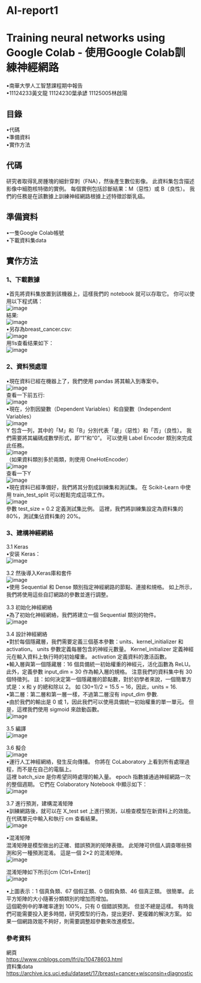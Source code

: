 # AI-report1

# Training neural networks using Google Colab - 使用Google Colab訓練神經網路
•南華大學人工智慧課程期中報告   
•11124233黃文龍 11124230葉承諺 11125005林啟陽

## 目錄   
•代碼  
•準備資料   
•實作方法   

## 代碼
研究者取得乳房腫塊的細針穿刺（FNA），然後產生數位影像。 此資料集包含描述影像中細胞核特徵的實例。 每個實例包括診斷結果：M（惡性）或 B（良性）。 我們的任務是在該數據上訓練神經網路根據上述特徵診斷乳癌。

## 準備資料   
•一隻Google Colab帳號   
•下載資料集data

## 實作方法   
### 1、下載數據   
•首先將資料集放置到該機器上，這樣我們的 notebook 就可以存取它。 你可以使用以下程式碼：  
![image](https://raw.githubusercontent.com/Lanco332/AI-report1/main/png/1-1.png)  
結果:  
![image](https://raw.githubusercontent.com/Lanco332/AI-report1/main/png/1-2.png)  
•另存為breast_cancer.csv:  
![image](https://raw.githubusercontent.com/Lanco332/AI-report1/main/png/1-3.png)  
用!ls查看结果如下：  
![image](https://raw.githubusercontent.com/Lanco332/AI-report1/main/png/1-4.png) 

### 2、資料預處理  
•現在資料已經在機器上了，我們使用 pandas 將其輸入到專案中。  
![image](https://raw.githubusercontent.com/Lanco332/AI-report1/main/png/2-1.png)   
查看一下前五行:  
![image](https://raw.githubusercontent.com/Lanco332/AI-report1/main/png/2-2.png)  
•現在，分割因變數（Dependent Variables）和自變數（Independent Variables）  
![image](https://raw.githubusercontent.com/Lanco332/AI-report1/main/png/2-3.png)  
Y 包含一列，其中的「M」和「B」分別代表「是」（惡性）和「否」（良性）。 我們需要將其編碼成數學形式，即“1”和“0”。 可以使用 Label Encoder 類別來完成此任務。  
![image](https://raw.githubusercontent.com/Lanco332/AI-report1/main/png/2-4.png)  
（如果資料類別多於兩類，則使用 OneHotEncoder）  
![image](https://raw.githubusercontent.com/Lanco332/AI-report1/main/png/2-5.png)  
查看一下Y  
![image](https://raw.githubusercontent.com/Lanco332/AI-report1/main/png/2-6.png)  
•現在資料已經準備好，我們將其分割成訓練集和測試集。 在 Scikit-Learn 中使用 train_test_split 可以輕鬆完成這項工作。  
![image](https://raw.githubusercontent.com/Lanco332/AI-report1/main/png/2-7.png)  
參數 test_size = 0.2 定義測試集比例。 這裡，我們將訓練集設定為資料集的 80%，測試集佔資料集的 20%。  

### 3、建構神經網絡  
3.1 Keras  
•安装 Keras：  
![image](https://raw.githubusercontent.com/Lanco332/AI-report1/main/png/3-1.png)  

3.2  然後導入Keras庫和套件  
![image](https://raw.githubusercontent.com/Lanco332/AI-report1/main/png/3-2.png)  
•使用 Sequential 和 Dense 類別指定神經網路的節點、連接和規格。 如上所示，我們將使用這些自訂網路的參數並進行調整。  

3.3 初始化神經網絡  
•為了初始化神經網絡，我們將建立一個 Sequential 類別的物件。  
![image](https://raw.githubusercontent.com/Lanco332/AI-report1/main/png/3-3.png)  

3.4 設計神經網絡  
•對於每個隱藏層，我們需要定義三個基本參數：units、kernel_initializer 和 activation。 units 參數定義每層包含的神經元數量。 Kernel_initializer 定義神經元在輸入資料上執行時的初始權重。 activation 定義資料的激活函數。  
•輸入層與第一個隱藏層：16 個具備統一初始權重的神經元，活化函數為 ReLU。 此外，定義參數 input_dim = 30 作為輸入層的規格。 注意我們的資料集中有 30 個特徵列。 註：如何決定第一個隱藏層的節點數，對於初學者來說，一個簡單方式是：x 和 y 的總和除以 2。 如 (30+1)/2 = 15.5 ~ 16，因此，units = 16.  
•第二層：第二層和第一層一樣，不過第二層沒有 input_dim 參數.  
•由於我們的輸出是 0 或 1，因此我們可以使用具備統一初始權重的單一單元。 但是，這裡我們使用 sigmoid 來啟動函數。  
![image](https://raw.githubusercontent.com/Lanco332/AI-report1/main/png/3-4.png)  

3.5 編譯  
![image](https://raw.githubusercontent.com/Lanco332/AI-report1/main/png/3-5.png)  

3.6 擬合  
![image](https://raw.githubusercontent.com/Lanco332/AI-report1/main/png/3-6.png)  
•運行人工神經網絡，發生反向傳播。 你將在 CoLaboratory 上看到所有處理過程，而不是在自己的電腦上。  
這裡 batch_size 是你希望同時處理的輸入量。 epoch 指數據通過神經網路一次的整個週期。 它們在 Colaboratory Notebook 中顯示如下：  
![image](https://raw.githubusercontent.com/Lanco332/AI-report1/main/png/3-7.png)  

3.7 進行預測，建構混淆矩陣  
•訓練網路後，就可以在 X_test set 上進行預測，以檢查模型在新資料上的效能。 在代碼單元中輸入和執行 cm 查看結果。  
![image](https://raw.githubusercontent.com/Lanco332/AI-report1/main/png/3-8.png)  

•混淆矩陣  
混淆矩陣是模型做出的正確、錯誤預測的矩陣表徵。 此矩陣可供個人調查哪些預測和另一種預測混淆。 這是一個 2×2 的混淆矩陣。  
![image](https://raw.githubusercontent.com/Lanco332/AI-report1/main/png/3-9.png)  

混淆矩陣如下所示[cm (Ctrl+Enter)]  
![image](https://raw.githubusercontent.com/Lanco332/AI-report1/main/png/3-10.png)  

•上圖表示：1 個真負類、67 個假正類、0 個假負類、46 個真正類。 很簡單。 此平方矩陣的大小隨著分類類別的增加而增加。  
這個範例中的準確率達到 100%，只有 0 個錯誤預測。 但並不總是這樣。 有時我們可能需要投入更多時間，研究模型的行為，提出更好、更複雜的解決方案。 如果一個網路效能不夠好，則需要調整超參數來改進模型。  



### 參考資料
網頁  
https://www.cnblogs.com/lfri/p/10478603.html  
資料集data  
https://archive.ics.uci.edu/dataset/17/breast+cancer+wisconsin+diagnostic

